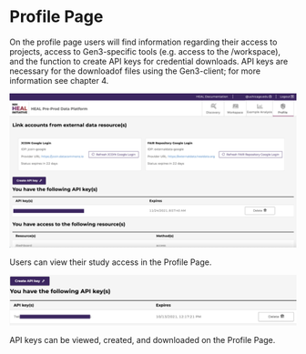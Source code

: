 # Profile Page

On the profile page users will find information regarding their access to projects, access to Gen3-specific tools (e.g. access to the /workspace), and the function to create API keys for credential downloads. API keys are necessary for the downloadof files using the Gen3-client; for more information see chapter 4.

![profile_access](../assets/profile_access.png)

Users can view their study access in the Profile Page.

![profile_APIkey_active](../assets/profile_APIkey_active.png)

API keys can be viewed, created, and downloaded on the Profile Page.


